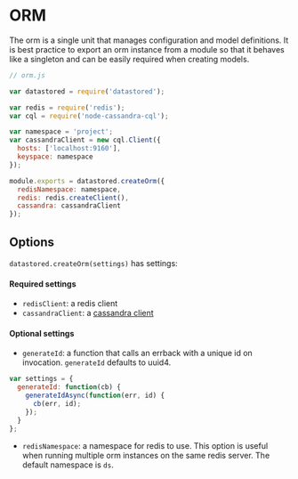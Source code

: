 ORM
===

The orm is a single unit that manages configuration and model definitions. It is best practice to export an orm instance from a module so that it behaves like a singleton and can be easily required when creating models.

```js
// orm.js

var datastored = require('datastored');

var redis = require('redis');
var cql = require('node-cassandra-cql');

var namespace = 'project';
var cassandraClient = new cql.Client({
  hosts: ['localhost:9160'],
  keyspace: namespace
});

module.exports = datastored.createOrm({
  redisNamespace: namespace,
  redis: redis.createClient(),
  cassandra: cassandraClient
});
```

Options
-------

`datastored.createOrm(settings)` has settings:

#### Required settings

- `redisClient`: a redis client
- `cassandraClient`: a [cassandra client](https://github.com/jorgebay/node-cassandra-cql)

#### Optional settings

- `generateId`: a function that calls an errback with a unique id on invocation. `generateId` defaults to uuid4.

```js
var settings = {
  generateId: function(cb) {
    generateIdAsync(function(err, id) {
      cb(err, id);
    });
  }
};
```

- `redisNamespace`: a namespace for redis to use. This option is useful when running multiple orm instances on the same redis server. The default namespace is `ds`.
